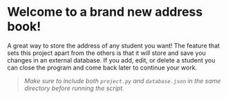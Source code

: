 # Welcome to a brand new address book!

A great way to store the address of any student you want! The feature that sets this project apart from the others is that it will store and save you changes in an external database. If you add, edit, or delete a student you can close the program and come back later to continue your work.

> _Make sure to include both `project.py` and `database.json` in the same directory before running the script._
